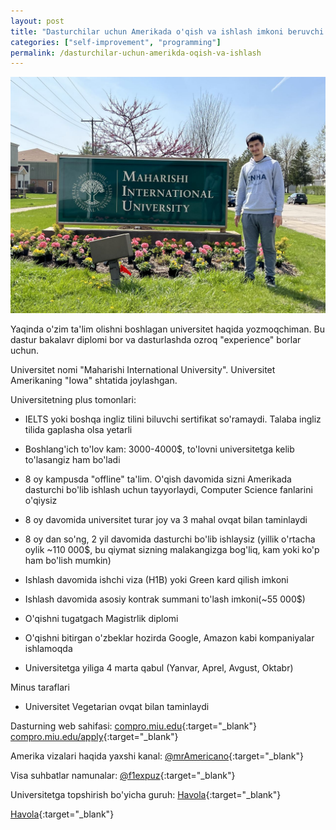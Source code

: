 ```yaml
---
layout: post
title: "Dasturchilar uchun Amerikada o'qish va ishlash imkoni beruvchi dastur"
categories: ["self-improvement", "programming"]
permalink: /dasturchilar-uchun-amerikda-oqish-va-ishlash
---
```


![Last day of work](/assets/2022-05-16-maharishi/miu.jpeg)

Yaqinda o'zim ta'lim olishni boshlagan universitet haqida yozmoqchiman. Bu dastur bakalavr diplomi bor va dasturlashda ozroq "experience" borlar uchun.

Universitet nomi "Maharishi International University". Universitet Amerikaning "Iowa" shtatida joylashgan.

Universitetning plus tomonlari:
- IELTS yoki boshqa ingliz tilini biluvchi sertifikat so'ramaydi. Talaba ingliz tilida gaplasha olsa yetarli

- Boshlang'ich to'lov kam: 3000-4000$, to'lovni universitetga kelib to'lasangiz ham bo'ladi

- 8 oy kampusda "offline" ta'lim. O'qish davomida sizni Amerikada dasturchi bo'lib ishlash uchun tayyorlaydi, Computer Science fanlarini o'qiysiz

- 8 oy davomida universitet turar joy va 3 mahal ovqat bilan taminlaydi

- 8 oy dan so'ng, 2 yil davomida dasturchi bo'lib ishlaysiz (yillik o'rtacha oylik ~110 000$, bu qiymat sizning malakangizga bog'liq, kam yoki ko'p ham bo'lish mumkin)

- Ishlash davomida ishchi viza (H1B) yoki Green kard qilish imkoni

- Ishlash davomida asosiy kontrak summani to'lash imkoni(~55 000$)

- O'qishni tugatgach Magistrlik diplomi

- O'qishni bitirgan o'zbeklar hozirda Google, Amazon kabi kompaniyalar ishlamoqda

- Universitetga yiliga 4 marta qabul (Yanvar, Aprel, Avgust, Oktabr)

Minus taraflari
- Universitet Vegetarian ovqat bilan taminlaydi


Dasturning web sahifasi: 
[compro.miu.edu](https://compro.miu.edu/){:target="_blank"}
[compro.miu.edu/apply](https://compro.miu.edu/apply/){:target="_blank"}

Amerika vizalari haqida yaxshi kanal: [@mrAmericano](https://t.me/mrAmericano){:target="_blank"}

Visa suhbatlar namunalar:  [@f1expuz](https://t.me/f1expuz){:target="_blank"}

Universitetga topshirish bo'yicha guruh: [Havola](https://t.me/+dsj88o61YqwxYzEy){:target="_blank"}

[Havola](https://t.me/nodir_adventure/256){:target="_blank"}
